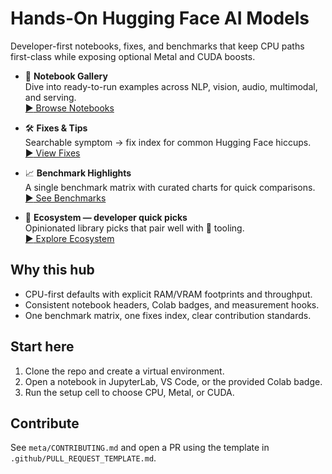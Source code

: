 # Hands-On Hugging Face AI Models

Developer-first notebooks, fixes, and benchmarks that keep CPU paths first-class while exposing optional Metal and CUDA boosts.

<div class="cards" markdown>

- :notebook: **Notebook Gallery**  
  Dive into ready-to-run examples across NLP, vision, audio, multimodal, and serving.  
  [:arrow_forward: Browse Notebooks](./gallery.md)

- :hammer_and_wrench: **Fixes & Tips**  
  Searchable symptom → fix index for common Hugging Face hiccups.  
  [:arrow_forward: View Fixes](./fixes-and-tips.md)

- :chart_with_upwards_trend: **Benchmark Highlights**  
  A single benchmark matrix with curated charts for quick comparisons.  
  [:arrow_forward: See Benchmarks](./benchmarks.md)

- :link: **Ecosystem — developer quick picks**  
  Opinionated library picks that pair well with 🤗 tooling.  
  [:arrow_forward: Explore Ecosystem](./ecosystem.md)

</div>

## Why this hub
- CPU-first defaults with explicit RAM/VRAM footprints and throughput.
- Consistent notebook headers, Colab badges, and measurement hooks.
- One benchmark matrix, one fixes index, clear contribution standards.

## Start here
1. Clone the repo and create a virtual environment.
2. Open a notebook in JupyterLab, VS Code, or the provided Colab badge.
3. Run the setup cell to choose CPU, Metal, or CUDA.

## Contribute
See `meta/CONTRIBUTING.md` and open a PR using the template in `.github/PULL_REQUEST_TEMPLATE.md`.
